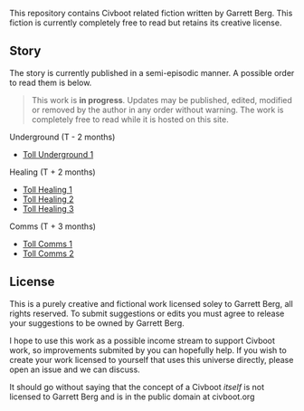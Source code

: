 This repository contains Civboot related fiction written by Garrett Berg. This
fiction is currently completely free to read but retains its creative license.

## Story
The story is currently published in a semi-episodic manner. A possible order to
read them is below.

> This work is **in progress**. Updates may be published, edited, modified or
> removed by the author in any order without warning. The work is completely
> free to read while it is hosted on this site.

Underground (T - 2 months)
- [Toll Underground 1](toll/underground1.md)

Healing (T + 2 months)
- [Toll Healing 1](toll/healing1.md)
- [Toll Healing 2](toll/healing2.md)
- [Toll Healing 3](toll/healing3.md)

Comms (T + 3 months)
- [Toll Comms 1](toll/comms1.md)
- [Toll Comms 2](toll/comms2.md)


## License
This is a purely creative and fictional work licensed soley to Garrett Berg,
all rights reserved. To submit suggestions or edits you must agree to release
your suggestions to be owned by Garrett Berg.

I hope to use this work as a possible income stream to support Civboot work,
so improvements submited by you can hopefully help. If you wish to create your
work licensed to yourself that uses this universe directly, please open an
issue and we can discuss.

It should go without saying that the concept of a Civboot _itself_ is not
licensed to Garrett Berg and is in the public domain at civboot.org

